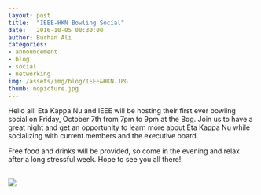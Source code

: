 ```yaml
---
layout: post
title:  "IEEE-HKN Bowling Social"
date:   2016-10-05 00:30:00
author: Burhan Ali
categories: 
- announcement
- blog
- social
- networking
img: /assets/img/blog/IEEE&HKN.JPG
thumb: nopicture.jpg
---
```


Hello all! Eta Kappa Nu and IEEE will be hosting their first ever bowling social on Friday, October 7th from 7pm to 9pm at the Bog. Join us to have a great night and get an opportunity to learn more about Eta Kappa Nu while socializing with current members and the executive board.

Free food and drinks will be provided, so come in the evening and relax after a long stressful week. Hope to see you all there!
<!--more-->

<br/>
<img class="img-responsive" src="{{ "/assets/img/blog/" | prepend: site.baseurl }}{{ "2016-10-05-bowling.jpg" }}"/>
